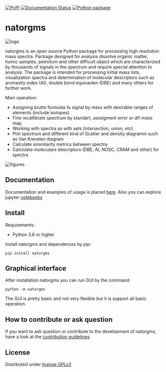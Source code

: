 
[![PyPI](https://img.shields.io/pypi/v/natorgms)](https://pypi.org/project/natorgms/)
[![Documentation Status](https://readthedocs.org/projects/natorgms/badge/?version=latest)](https://natorgms.readthedocs.io/en/latest/?badge=latest)
[![Python package](https://github.com/natorgms/natorgms/actions/workflows/python-package.yml/badge.svg)](https://github.com/natorgms/natorgms/actions/workflows/python-package.yml)

# natorgms

![logo](https://github.com/natorgms/natorgms/raw/master/docs/_static/natorgms_logo.png)

natorgms is an open source Python package for processing high resolution mass spectra. Package designed for analysis dissolve organic matter, humic samples, petrolium and other difficult object which are characterized by thousands of signals in the spectrum and require special attention to analysis. The package is intended for processing initial mass lists, visualization spectra and determination of molecular descriptors such as aromasity index (AI), double bond equivavlen (DBE) and many others for further work.

Main operation:

- Assigning brutto formulas to signal by mass with desirable ranges of elements (include isotopes)
- Fine recallibrate spectrum by standart, asssigment error or dif-mass map
- Working with spectra as with sets (intersection, union, etc)
- Plot spectrum and different kind of Scatter and density diagramm such as Van Krevelen diagram
- Calculate simmilarity metrics between spectra
- Calclulate moleculars descriptors (DBE, AI, NOSC, CRAM and other) for spectra

![figures](https://github.com/natorgms/natorgms/raw/master/docs/_static/gui_figures.jpg)

## Documentation

Documentation and examples of usage is placed [here](https://natorgms.readthedocs.io). Also you can explore jupyter [notebooks](https://github.com/natorgms/natorgms/tree/master/notebooks)

## Install

Requirements:

- Python 3.8 or higher

Install natorgms and dependences by pip:

```console
pip install natorgms
```

## Graphical interface

After installation natorgms you can run GUI by the command:

```console
python -m natorgms
```

The GUI is pretty basic and not very flexible but it is support all basic operation.

## How to contribute or ask question

If you want to ask question or contribute to the development of natorgms, have a look at the [contribution guidelines](https://github.com/natorgms/natorgms/blob/master/CONTRIBUTING.md).

## License

Distributed under [license GPLv3](https://www.gnu.org/licenses/gpl-3.0.en.html)